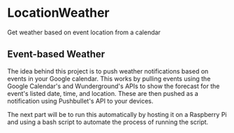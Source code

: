 # LocationWeather
Get weather based on event location from a calendar

<h2>Event-based Weather</h2>
The idea behind this project is to push weather notifications based on events in your Google calendar. This works by pulling events using the Google Calendar's and Wunderground's APIs to show the forecast for the event's listed date, time, and location. These are then pushed as a notification using Pushbullet's API to your devices.

The next part will be to run this automatically by hosting it on a Raspberry Pi and using a bash script to automate the process of running the script.
